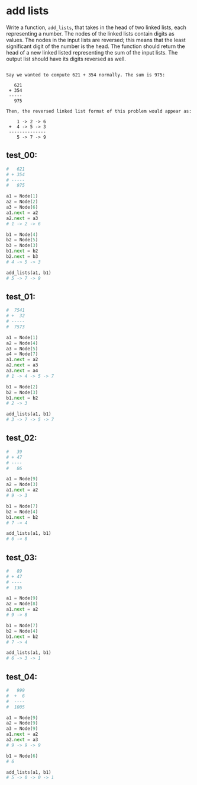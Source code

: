 # add lists

Write a function, `add_lists`, that takes in the head of two linked lists, each representing a number. The nodes of the linked lists contain digits as values. The nodes in the input lists are reversed; this means that the least significant digit of the number is the head. The function should return the head of a new linked listed representing the sum of the input lists. The output list should have its digits reversed as well.

```

Say we wanted to compute 621 + 354 normally. The sum is 975:

   621
 + 354
 -----
   975

Then, the reversed linked list format of this problem would appear as:

    1 -> 2 -> 6
 +  4 -> 5 -> 3
 --------------
    5 -> 7 -> 9
```

## test_00:

```python
#   621
# + 354
# -----
#   975

a1 = Node(1)
a2 = Node(2)
a3 = Node(6)
a1.next = a2
a2.next = a3
# 1 -> 2 -> 6

b1 = Node(4)
b2 = Node(5)
b3 = Node(3)
b1.next = b2
b2.next = b3
# 4 -> 5 -> 3

add_lists(a1, b1)
# 5 -> 7 -> 9
```

## test_01:

```python
#  7541
# +  32
# -----
#  7573

a1 = Node(1)
a2 = Node(4)
a3 = Node(5)
a4 = Node(7)
a1.next = a2
a2.next = a3
a3.next = a4
# 1 -> 4 -> 5 -> 7

b1 = Node(2)
b2 = Node(3)
b1.next = b2
# 2 -> 3 

add_lists(a1, b1)
# 3 -> 7 -> 5 -> 7
```

## test_02:

```python
#   39
# + 47
# ----
#   86

a1 = Node(9)
a2 = Node(3)
a1.next = a2
# 9 -> 3

b1 = Node(7)
b2 = Node(4)
b1.next = b2
# 7 -> 4

add_lists(a1, b1)
# 6 -> 8
```

## test_03:

```python
#   89
# + 47
# ----
#  136

a1 = Node(9)
a2 = Node(8)
a1.next = a2
# 9 -> 8

b1 = Node(7)
b2 = Node(4)
b1.next = b2
# 7 -> 4

add_lists(a1, b1)
# 6 -> 3 -> 1
```

## test_04:

```python
#   999
#  +  6
#  ----
#  1005

a1 = Node(9)
a2 = Node(9)
a3 = Node(9)
a1.next = a2
a2.next = a3
# 9 -> 9 -> 9

b1 = Node(6)
# 6

add_lists(a1, b1)
# 5 -> 0 -> 0 -> 1
```
